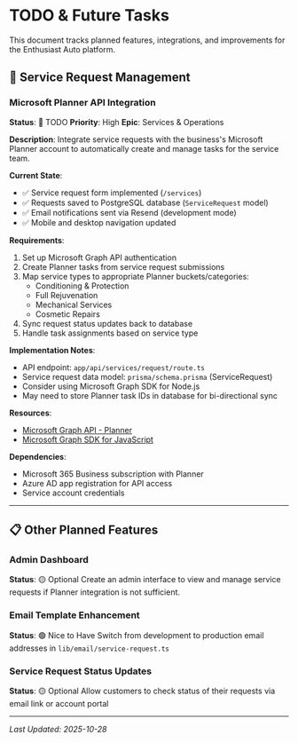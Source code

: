 # TODO & Future Tasks

This document tracks planned features, integrations, and improvements for the Enthusiast Auto platform.

## 🔧 Service Request Management

### Microsoft Planner API Integration
**Status**: 🔴 TODO
**Priority**: High
**Epic**: Services & Operations

**Description**:
Integrate service requests with the business's Microsoft Planner account to automatically create and manage tasks for the service team.

**Current State**:
- ✅ Service request form implemented (`/services`)
- ✅ Requests saved to PostgreSQL database (`ServiceRequest` model)
- ✅ Email notifications sent via Resend (development mode)
- ✅ Mobile and desktop navigation updated

**Requirements**:
1. Set up Microsoft Graph API authentication
2. Create Planner tasks from service request submissions
3. Map service types to appropriate Planner buckets/categories:
   - Conditioning & Protection
   - Full Rejuvenation
   - Mechanical Services
   - Cosmetic Repairs
4. Sync request status updates back to database
5. Handle task assignments based on service type

**Implementation Notes**:
- API endpoint: `app/api/services/request/route.ts`
- Service request data model: `prisma/schema.prisma` (ServiceRequest)
- Consider using Microsoft Graph SDK for Node.js
- May need to store Planner task IDs in database for bi-directional sync

**Resources**:
- [Microsoft Graph API - Planner](https://learn.microsoft.com/en-us/graph/api/resources/planner-overview)
- [Microsoft Graph SDK for JavaScript](https://github.com/microsoftgraph/msgraph-sdk-javascript)

**Dependencies**:
- Microsoft 365 Business subscription with Planner
- Azure AD app registration for API access
- Service account credentials

---

## 📋 Other Planned Features

### Admin Dashboard
**Status**: 🟡 Optional
Create an admin interface to view and manage service requests if Planner integration is not sufficient.

### Email Template Enhancement
**Status**: 🟢 Nice to Have
Switch from development to production email addresses in `lib/email/service-request.ts`

### Service Request Status Updates
**Status**: 🟡 Optional
Allow customers to check status of their requests via email link or account portal

---

*Last Updated: 2025-10-28*
